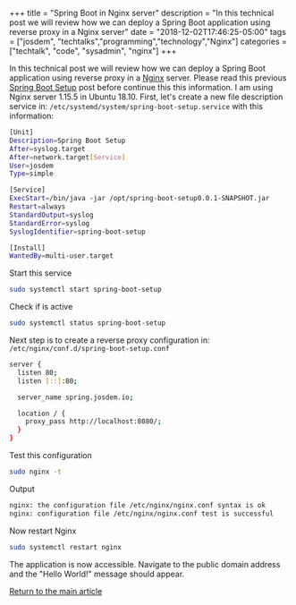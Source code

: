 +++
title =  "Spring Boot in Nginx server"
description = "In this technical post we will review how we can deploy a Spring Boot application using reverse proxy in a Nginx server"
date = "2018-12-02T17:46:25-05:00"
tags = ["josdem", "techtalks","programming","technology","Nginx"]
categories = ["techtalk", "code", "sysadmin", "nginx"]
+++

In this technical post we will review how we can deploy a Spring Boot application using reverse proxy in a [Nginx](https://www.nginx.com/) server. Please read this previous [Spring Boot Setup](/techtalk/spring/spring_boot) post before continue this this information. I am using Nginx server 1.15.5 in Ubuntu 18.10. First, let's create a new file description service in: `/etc/systemd/system/spring-boot-setup.service` with this information:

```bash
[Unit]
Description=Spring Boot Setup
After=syslog.target
After=network.target[Service]
User=josdem
Type=simple

[Service]
ExecStart=/bin/java -jar /opt/spring-boot-setup0.0.1-SNAPSHOT.jar
Restart=always
StandardOutput=syslog
StandardError=syslog
SyslogIdentifier=spring-boot-setup

[Install]
WantedBy=multi-user.target
```

Start this service

```bash
sudo systemctl start spring-boot-setup
```

Check if is active

```bash
sudo systemctl status spring-boot-setup
```

Next step is to create a reverse proxy configuration in: `/etc/nginx/conf.d/spring-boot-setup.conf`

```bash
server {
  listen 80;
  listen [::]:80;

  server_name spring.josdem.io;

  location / {
    proxy_pass http://localhost:8080/;
  }
}
```

Test this configuration

```bash
sudo nginx -t
```

Output

```bash
nginx: the configuration file /etc/nginx/nginx.conf syntax is ok
nginx: configuration file /etc/nginx/nginx.conf test is successful
```

Now restart Nginx

```bash
sudo systemctl restart nginx
```

The application is now accessible. Navigate to the public domain address and the "Hello World!" message should appear.


[Return to the main article](/techtalk/sysadmin)
